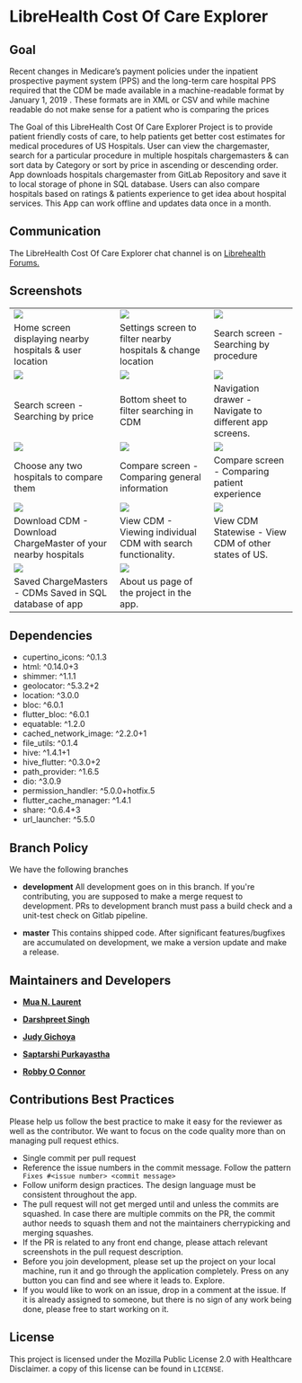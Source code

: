 # LibreHealth Cost Of Care Explorer

## Goal

Recent changes in Medicare’s payment policies under the inpatient prospective payment system (PPS) and the long-term care hospital PPS required that the CDM be made available in a machine-readable format by January 1, 2019 . These formats are in XML or CSV and while machine readable do not make sense for a patient who is comparing the prices

The Goal of this LibreHealth Cost Of Care Explorer Project is to provide patient friendly costs of care, to help patients get better cost estimates for medical procedures of US Hospitals. User can view the chargemaster, search for a particular procedure in multiple hospitals chargemasters & can sort data by Category or sort by price in ascending or descending order. App downloads hospitals chargemaster from GitLab Repository and save it to local storage of phone in SQL database. Users can also compare hospitals based on ratings & patients experience to get idea about hospital services. This App can work offline and updates data once in a month.


## Communication

The LibreHealth Cost Of Care Explorer chat channel is on [Librehealth Forums.](https://forums.librehealth.io/t/project-develop-an-android-mobile-application-to-show-patient-friendly-costs-of-care/3685/103)

## Screenshots

|  |  | |
| ------ | ------ | ------ |
| <img src="/screenshots/home.png" align="top">| <img src="/screenshots/settings.png" align="top"> |  <img src="/screenshots/search_procedure.png" align="top"> |
| Home screen displaying nearby hospitals & user location |  Settings screen to filter nearby hospitals & change location |   Search screen - Searching by procedure |
|   <img src="/screenshots/search_price.png" align="top">| <img src="/screenshots/filter.png" align="top"> |  <img src="/screenshots/drawer.png" align="top"> |
|   Search screen - Searching by price |    Bottom sheet to filter searching in CDM |     Navigation drawer - Navigate to different app screens.   |
|   <img src="/screenshots/compare.png" align="top">| <img src="/screenshots/compare_screen.png" align="top"> |<img src="/screenshots/compare_screen_detail.png" align="top"> |
|  Choose any two hospitals to compare them |  Compare screen - Comparing general information |  Compare screen - Comparing patient experience |
| <img src="/screenshots/download_cdm.png" align="top">| <img src="/screenshots/view_cdm.png" align="top"> |  <img src="/screenshots/view_cdm_statewise.png" align="top"> |
| Download CDM - Download ChargeMaster of your nearby hospitals |   View CDM - Viewing individual CDM with search functionality. |     View CDM Statewise - View CDM of other states of US. |
| <img src="/screenshots/saved_cdm.png" align="top">| <img src="/screenshots/about.png" align="top"> |
|  Saved ChargeMasters - CDMs Saved in SQL database of app |  About us page of the project in the app.  |


## Dependencies

- cupertino_icons: ^0.1.3
- html: ^0.14.0+3
- shimmer: ^1.1.1
- geolocator: ^5.3.2+2
- location: ^3.0.0
- bloc: ^6.0.1
- flutter_bloc: ^6.0.1
- equatable: ^1.2.0
- cached_network_image: ^2.2.0+1
- file_utils: ^0.1.4
- hive: ^1.4.1+1
- hive_flutter: ^0.3.0+2
- path_provider: ^1.6.5
- dio: ^3.0.9
- permission_handler: ^5.0.0+hotfix.5
- flutter_cache_manager: ^1.4.1
- share: ^0.6.4+3
- url_launcher: ^5.5.0



## Branch Policy

We have the following branches

* **development**  All development goes on in this branch. If you're contributing, you are supposed to make a merge request to development. PRs to development branch must pass a build check and a unit-test check on Gitlab pipeline.

* **master** This contains shipped code. After significant features/bugfixes are accumulated on development, we make a version update and make a release.

## Maintainers and Developers

* [**Mua N. Laurent**](https://gitlab.com/muarachmann)

* [**Darshpreet Singh**](https://gitlab.com/Darshpreet2000)

* [**Judy Gichoya**](https://gitlab.com/judywawira)

* [**Saptarshi Purkayastha**](https://gitlab.com/sunbiz)

* [**Robby O Connor**](https://gitlab.com/robbyoconnor)


## Contributions Best Practices

Please help us follow the best practice to make it easy for the reviewer as well as the contributor. We want to focus on the code quality more than on managing pull request ethics.

* Single commit per pull request
* Reference the issue numbers in the commit message. Follow the pattern ``` Fixes #<issue number> <commit message>```
* Follow uniform design practices. The design language must be consistent throughout the app.
* The pull request will not get merged until and unless the commits are squashed. In case there are multiple commits on the PR, the commit author needs to squash them and not the maintainers cherrypicking and merging squashes.
* If the PR is related to any front end change, please attach relevant screenshots in the pull request description.
* Before you join development, please set up the project on your local machine, run it and go through the application completely. Press on any button you can find and see where it leads to. Explore.
* If you would like to work on an issue, drop in a comment at the issue. If it is already assigned to someone, but there is no sign of any work being done, please free to start working on it.


## License

This project is licensed under the Mozilla Public License 2.0 with Healthcare Disclaimer. a copy of this license can be found in `LICENSE`.
